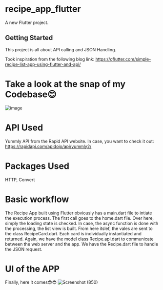 # recipe_app_flutter

A new Flutter project.

## Getting Started

This project is all about API calling and JSON Handling.

Took inspiration from the following blog link:
https://oflutter.com/simple-recipe-list-app-using-flutter-and-api/

# Take a look at the snap of my Codebase😊
![image](https://user-images.githubusercontent.com/81528176/174485037-1f2dc72c-2709-4519-8dcf-7ef19ac97b12.png)

# API Used
Yummly API from the Rapid API website.
In case, you want to check it out:
https://rapidapi.com/apidojo/api/yummly2/

# Packages Used
HTTP, Convert

# Basic workflow
The Recipe App built using Flutter obviously has a main.dart file to intiate the execution process. The first call goes to the home.dart file. Over here, simply the loading state is checked. In case, the async function is done with the processing, the list view is built. From here itslef, the vales are sent to the class RecipeCard.dart. Each card is individually instantiated and returned. Again, we have the model class Recipe.api.dart to communicate between the web server and the app. We have the Recipe.dart file to handle the JSON request.

# UI of the APP
Finally, here it comes😎😎
![Screenshot (850)](https://user-images.githubusercontent.com/81528176/174485447-8b2d30ba-4890-4941-8243-38345c136db4.png)


